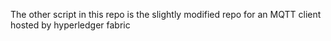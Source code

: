 The other script in this repo is the slightly modified repo for an MQTT client hosted by hyperledger fabric
